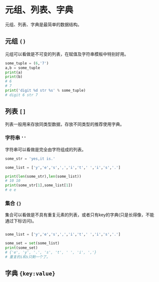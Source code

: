 # 元组、列表、字典

元组、列表、字典是最简单的数据结构。

## 元组 ```()```

元组可以看做是不可变的列表，在赋值及字符串模板中特别好用。

```python
some_tuple = (6,'7')
a,b = some_tuple
print(a)
print(b)
# 6
# 7
print('digit %d str %s' % some_tuple)
# digit 6 str 7
```

## 列表 ```[]```

列表一般用来存放同类型数据，存放不同类型的推荐使用字典。

### 字符串 ```''```

字符串可以看做是完全由字符组成的列表。

```python
some_str = 'yes,it is.'

some_list = ['y','e','s',',','i','t',' ','i','s','.']

print(len(some_str),len(some_list))
# 10 10
print(some_str[1],some_list[1])
# e e
```

### 集合 ```{}```

集合可以看做是不具有重复元素的列表，或者只有key的字典(只是长得像，不能通过下标访问)。
```python

some_list = ['y','e','s',',','i','t',' ','i','s','.']

some_set = set(some_list)
print(some_set)
# {'e', 'y', '.', 's', 't', ' ', 'i', ','}
# 重复的i和s只剩一个了。
```

## 字典 ```{key:value}```

